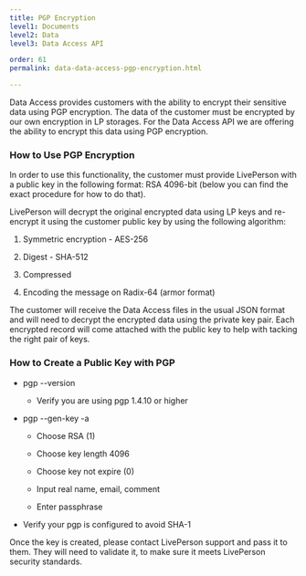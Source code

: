 ```yaml
---
title: PGP Encryption
level1: Documents
level2: Data
level3: Data Access API

order: 61
permalink: data-data-access-pgp-encryption.html

---
```


Data Access provides customers with the ability to encrypt their sensitive data using PGP encryption. The data of the customer must be encrypted by our own encryption in LP storages. For the Data Access API we are offering the ability to encrypt this data using PGP encryption.

### How to Use PGP Encryption

In order to use this functionality, the customer must provide LivePerson with a public key in the following format: RSA 4096-bit (below you can find the exact procedure for how to do that).

LivePerson will decrypt the original encrypted data using LP keys and re-encrypt it using the customer public key by using the following algorithm:

1. Symmetric encryption - AES-256

2. Digest - SHA-512

3. Compressed

4. Encoding the message on Radix-64 (armor format)

The customer will receive the Data Access files in the usual JSON format and will need to decrypt the encrypted data using the private key pair. Each encrypted record will come attached with the public key to help with tacking the right pair of keys.

### How to Create a Public Key with PGP

* pgp --version
	
	* Verify you are using pgp 1.4.10 or higher

* pgp --gen-key -a

	* Choose RSA (1)

	* Choose key length 4096

	* Choose key not expire (0)

	* Input real name, email, comment

	* Enter passphrase

* Verify your pgp is configured to avoid SHA-1

Once the key is created, please contact LivePerson support and pass it to them. They will need to validate it, to make sure it meets LivePerson security standards.